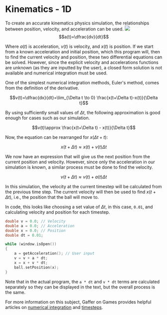 # Kinematics - 1D
To create an accurate kinematics physics simulation, the relationships between position, velocity, and acceleration can be used.
<img src="https://render.githubusercontent.com/render/math?math=e^{i \pi} = -1">
$$a(t)=\dfrac{dv}{dt}$$

Where $a(t)$ is acceleration, $v(t)$ is velocity, and $x(t)$ is position. If we start from a known acceleration and initial position, which this program will, then to find the current velocity and position, these two differential equations can be solved. However, since the explicit velocity and accelerations functions are unknown (as they are inputted by the user), a closed form solution is not available and numerical integration must be used.

One of the simplest numerical integration methods, Euler's method, comes from the definition of the derivative.

$$v(t)=\dfrac{dx}{dt}=\lim_{\Delta t \to 0} \frac{x(t+\Delta t)-x(t)}{\Delta t}$$

By using sufficiently small values of $\Delta t$, the following approximation is good enough for cases such as our simulation.

$$v(t)\approx \frac{x(t+\Delta t) - x(t)}{\Delta t}$$

Now, the equation can be rearranged for $x(\Delta t + t)$:

$$x(t+\Delta t) \approx x(t) + v(t)\Delta t$$

We now have an expression that will give us the next position from the current position and velocity. However, since only the acceleration in our simulation is known, a similar process must be done to find the velocity.

$$v(t + \Delta t) \approx v(t) + a(t)\Delta t$$

In this simulation, the velocity at the current timestep will be calculated from the previous time step. The current velocity will then be used to find $x(t + \Delta t)$, i.e., the position that the ball will move to.

In code, this looks like choosing a set value of $\Delta t$, in this case, `0.01`, and calculating velocity and position for each timestep.

```c++
double v = 0.0; // Velocity
double a = 0.0; // Acceleration
double x = 0.0; // Position
double dt = 0.01;

while (window.isOpen())
{
    a = getAcceleration(); // User input
    v = v + a * dt;
    x = x + v * dt;
    ball.setPosition(x);
}
```

Note that in the actual program, the `a * dt` and `v * dt` terms are calculated separately so they can be displayed in the text, but the overall process is the same.

For more information on this subject, Gaffer on Games provides helpful articles on [numerical integration](https://gafferongames.com/post/integration_basics/) and [timesteps](https://gafferongames.com/post/fix_your_timestep/).
